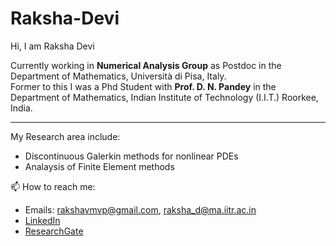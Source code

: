 # Raksha-Devi

Hi, I am Raksha Devi

Currently working in **Numerical Analysis Group** as Postdoc in the Department of Mathematics, Università di Pisa, Italy.  
Former to this I was a Phd Student with **Prof. D. N. Pandey** in the Department of Mathematics, Indian Institute of Technology (I.I.T.) Roorkee, India. 

------
My Research area include:
 
- Discontinuous Galerkin methods for nonlinear PDEs
- Analaysis of Finite Element methods


📫 How to reach me:
- Emails: rakshavmvp@gmail.com, raksha_d@ma.iitr.ac.in
- [LinkedIn](https://in.linkedin.com/in/rakshadevi)
- [ResearchGate](https://www.researchgate.net/profile/Raksha-Devi)





